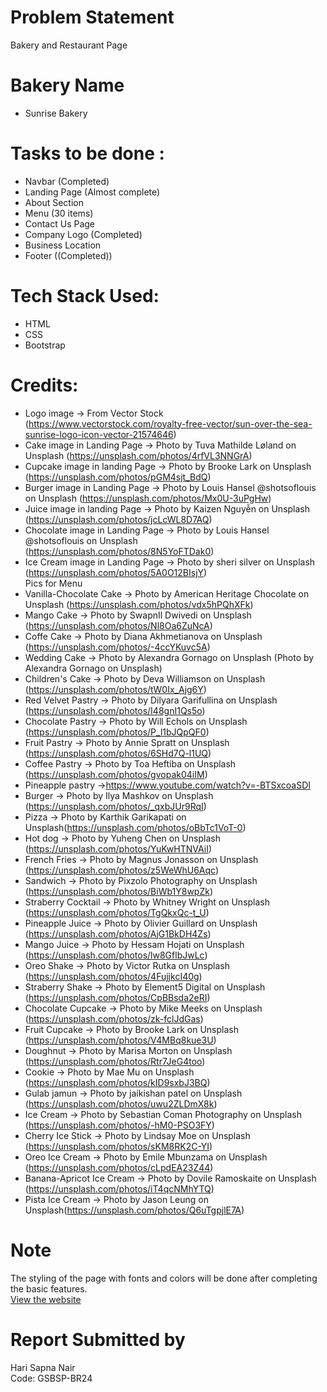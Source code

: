 # Problem Statement
Bakery and Restaurant Page

# Bakery Name
- Sunrise Bakery

# Tasks to be done :
- Navbar (Completed)
- Landing Page (Almost complete)
- About Section
- Menu (30 items)
- Contact Us Page
- Company Logo (Completed)
- Business Location
- Footer ((Completed))

# Tech Stack Used:
- HTML
- CSS
- Bootstrap

# Credits:
- Logo image -> From Vector Stock (https://www.vectorstock.com/royalty-free-vector/sun-over-the-sea-sunrise-logo-icon-vector-21574646)
- Cake image in Landing Page -> Photo by Tuva Mathilde Løland on Unsplash (https://unsplash.com/photos/4rfVL3NNGrA)
- Cupcake image in landing Page -> Photo by Brooke Lark on Unsplash (https://unsplash.com/photos/pGM4sjt_BdQ)
- Burger image in Landing Page -> Photo by Louis Hansel @shotsoflouis on Unsplash (https://unsplash.com/photos/Mx0U-3uPgHw)
- Juice image in landing Page -> Photo by Kaizen Nguyễn on Unsplash (https://unsplash.com/photos/jcLcWL8D7AQ)
- Chocolate image in Landing Page -> Photo by Louis Hansel @shotsoflouis on Unsplash (https://unsplash.com/photos/8N5YoFTDak0)
- Ice Cream image in Landing Page -> Photo by sheri silver on Unsplash (https://unsplash.com/photos/5A0O12BIsjY)</br>
Pics for Menu
- Vanilla-Chocolate Cake -> Photo by American Heritage Chocolate on Unsplash (https://unsplash.com/photos/vdx5hPQhXFk)
- Mango Cake -> Photo by SwapnIl Dwivedi on Unsplash (https://unsplash.com/photos/Nl8Oa6ZuNcA)
- Coffe Cake -> Photo by Diana Akhmetianova on Unsplash (https://unsplash.com/photos/-4ccYKuvc5A)
- Wedding Cake -> Photo by Alexandra Gornago on Unsplash (Photo by Alexandra Gornago on Unsplash)
- Children's Cake -> Photo by Deva Williamson on Unsplash (https://unsplash.com/photos/tW0Ix_Ajg6Y)
- Red Velvet Pastry -> Photo by Dilyara Garifullina on Unsplash (https://unsplash.com/photos/I48gnI1Qs5o)
- Chocolate Pastry -> Photo by Will Echols on Unsplash (https://unsplash.com/photos/P_l1bJQpQF0)
- Fruit Pastry -> Photo by Annie Spratt on Unsplash (https://unsplash.com/photos/6SHd7Q-l1UQ)
- Coffee Pastry -> Photo by Toa Heftiba on Unsplash (https://unsplash.com/photos/gvopak04iIM)
- Pineapple pastry ->https://www.youtube.com/watch?v=-BTSxcoaSDI
- Burger -> Photo by Ilya Mashkov on Unsplash (https://unsplash.com/photos/_qxbJUr9RqI)
- Pizza -> Photo by Karthik Garikapati on Unsplash(https://unsplash.com/photos/oBbTc1VoT-0)
- Hot dog -> Photo by Yuheng Chen on Unsplash (https://unsplash.com/photos/YuKwHTNVAiI)
- French Fries -> Photo by Magnus Jonasson on Unsplash (https://unsplash.com/photos/z5WeWhU6Aqc)
- Sandwich -> Photo by Pixzolo Photography on Unsplash (https://unsplash.com/photos/BiWb1Y8wpZk)
- Straberry Cocktail -> Photo by Whitney Wright on Unsplash (https://unsplash.com/photos/TgQkxQc-t_U)
- Pineapple Juice -> Photo by Olivier Guillard on Unsplash (https://unsplash.com/photos/AjG1BkDH4Zs)
- Mango Juice -> Photo by Hessam Hojati on Unsplash (https://unsplash.com/photos/lw8GflbJwLc)
- Oreo Shake -> Photo by Victor Rutka on Unsplash (https://unsplash.com/photos/4FujjkcI40g)
- Straberry Shake -> Photo by Element5 Digital on Unsplash (https://unsplash.com/photos/CpBBsda2eRI)
- Chocolate Cupcake -> Photo by Mike Meeks on Unsplash (https://unsplash.com/photos/zk-fclJdGas)
- Fruit Cupcake -> Photo by Brooke Lark on Unsplash (https://unsplash.com/photos/V4MBq8kue3U)
- Doughnut -> Photo by Marisa Morton on Unsplash (https://unsplash.com/photos/Rtr7JeG4too)
- Cookie -> Photo by Mae Mu on Unsplash (https://unsplash.com/photos/kID9sxbJ3BQ)
- Gulab jamun -> Photo by jaikishan patel on Unsplash (https://unsplash.com/photos/uwu2ZLDmX8k)
- Ice Cream -> Photo by  Sebastian Coman Photography  on Unsplash (https://unsplash.com/photos/-hM0-PSO3FY)
- Cherry Ice Stick -> Photo by Lindsay Moe on Unsplash (https://unsplash.com/photos/sKM8RK2C-YI)
- Oreo Ice Cream -> Photo by Emile Mbunzama on Unsplash (https://unsplash.com/photos/cLpdEA23Z44)
- Banana-Apricot Ice Cream -> Photo by Dovile Ramoskaite on Unsplash (https://unsplash.com/photos/iT4qcNMhYTQ)
- Pista Ice Cream -> Photo by Jason Leung on Unsplash(https://unsplash.com/photos/Q6uTgpjlE7A)

# Note
The styling of the page with fonts and colors will be done after completing the basic features.</br>
[View the website]( https://sapna2001.github.io/Frontend_Bakery-or-Restaurant_GSBSP-BR24/.)

# Report Submitted by
Hari Sapna Nair </br>
Code: GSBSP-BR24
